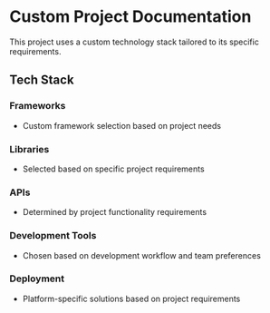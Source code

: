 # Custom Project Documentation

This project uses a custom technology stack tailored to its specific requirements.

## Tech Stack

### Frameworks
- Custom framework selection based on project needs

### Libraries
- Selected based on specific project requirements

### APIs
- Determined by project functionality requirements

### Development Tools
- Chosen based on development workflow and team preferences

### Deployment
- Platform-specific solutions based on project requirements 